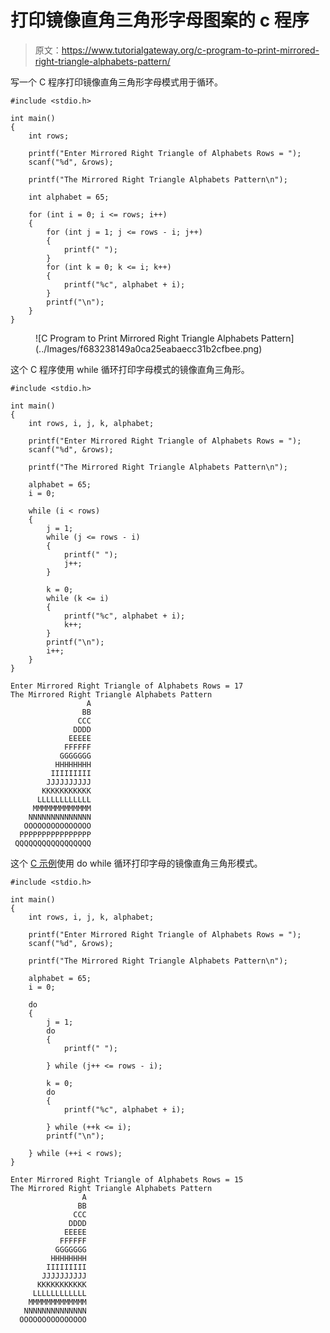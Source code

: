 # 打印镜像直角三角形字母图案的 c 程序

> 原文：<https://www.tutorialgateway.org/c-program-to-print-mirrored-right-triangle-alphabets-pattern/>

写一个 C 程序打印镜像直角三角形字母模式用于循环。

```
#include <stdio.h>

int main()
{
	int rows;

	printf("Enter Mirrored Right Triangle of Alphabets Rows = ");
	scanf("%d", &rows);

	printf("The Mirrored Right Triangle Alphabets Pattern\n");

	int alphabet = 65;

	for (int i = 0; i <= rows; i++)
	{
		for (int j = 1; j <= rows - i; j++)
		{
			printf(" ");
		}
		for (int k = 0; k <= i; k++)
		{
			printf("%c", alphabet + i);
		}
		printf("\n");
	}
}
```

<figure class="wp-block-image size-large">![C Program to Print Mirrored Right Triangle Alphabets Pattern](../Images/f683238149a0ca25eabaecc31b2cfbee.png)</figure>

这个 C 程序使用 while 循环打印字母模式的镜像直角三角形。

```
#include <stdio.h>

int main()
{
	int rows, i, j, k, alphabet;

	printf("Enter Mirrored Right Triangle of Alphabets Rows = ");
	scanf("%d", &rows);

	printf("The Mirrored Right Triangle Alphabets Pattern\n");

	alphabet = 65;
	i = 0;

	while (i < rows)
	{
		j = 1;
		while (j <= rows - i)
		{
			printf(" ");
			j++;
		}

		k = 0;
		while (k <= i)
		{
			printf("%c", alphabet + i);
			k++;
		}
		printf("\n");
		i++;
	}
}
```

```
Enter Mirrored Right Triangle of Alphabets Rows = 17
The Mirrored Right Triangle Alphabets Pattern
                 A
                BB
               CCC
              DDDD
             EEEEE
            FFFFFF
           GGGGGGG
          HHHHHHHH
         IIIIIIIII
        JJJJJJJJJJ
       KKKKKKKKKKK
      LLLLLLLLLLLL
     MMMMMMMMMMMMM
    NNNNNNNNNNNNNN
   OOOOOOOOOOOOOOO
  PPPPPPPPPPPPPPPP
 QQQQQQQQQQQQQQQQQ
```

这个 [C 示例](https://www.tutorialgateway.org/c-programming-examples/)使用 do while 循环打印字母的镜像直角三角形模式。

```
#include <stdio.h>

int main()
{
	int rows, i, j, k, alphabet;

	printf("Enter Mirrored Right Triangle of Alphabets Rows = ");
	scanf("%d", &rows);

	printf("The Mirrored Right Triangle Alphabets Pattern\n");

	alphabet = 65;
	i = 0;

	do
	{
		j = 1;
		do
		{
			printf(" ");

		} while (j++ <= rows - i);

		k = 0;
		do
		{
			printf("%c", alphabet + i);

		} while (++k <= i);
		printf("\n");

	} while (++i < rows);
}
```

```
Enter Mirrored Right Triangle of Alphabets Rows = 15
The Mirrored Right Triangle Alphabets Pattern
                A
               BB
              CCC
             DDDD
            EEEEE
           FFFFFF
          GGGGGGG
         HHHHHHHH
        IIIIIIIII
       JJJJJJJJJJ
      KKKKKKKKKKK
     LLLLLLLLLLLL
    MMMMMMMMMMMMM
   NNNNNNNNNNNNNN
  OOOOOOOOOOOOOOO
```